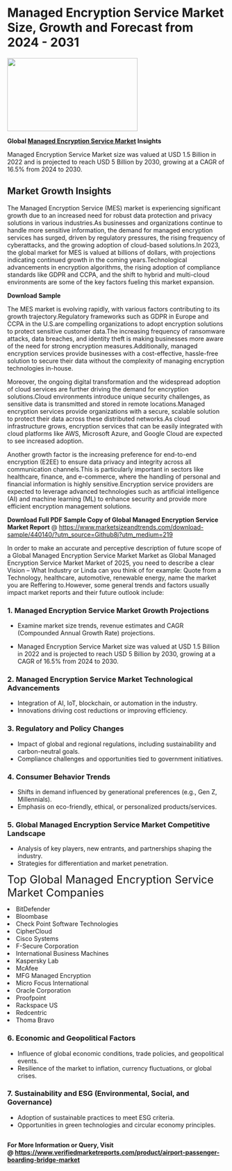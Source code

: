 <H1>Managed Encryption Service Market Size, Growth and Forecast from 2024 - 2031</H1><img class="aligncenter size-medium wp-image-584254" src="https://thirdeyenews.in/wp-content/uploads/2024/09/Global-Market-Research-300x168.jpeg" alt="" width="300" height="168" /><p><strong>Global&nbsp;<a href="https://www.marketsizeandtrends.com/download-sample/440140/?utm_source=Github8j?utm_medium=219">Managed Encryption Service Market</a> Insights</strong></p><p>Managed Encryption Service Market size was valued at USD 1.5 Billion in 2022 and is projected to reach USD 5 Billion by 2030, growing at a CAGR of 16.5% from 2024 to 2030.</p><p><h2>Market Growth Insights</h2> <p>The Managed Encryption Service (MES) market is experiencing significant growth due to an increased need for robust data protection and privacy solutions in various industries.As businesses and organizations continue to handle more sensitive information, the demand for managed encryption services has surged, driven by regulatory pressures, the rising frequency of cyberattacks, and the growing adoption of cloud-based solutions.In 2023, the global market for MES is valued at billions of dollars, with projections indicating continued growth in the coming years.Technological advancements in encryption algorithms, the rising adoption of compliance standards like GDPR and CCPA, and the shift to hybrid and multi-cloud environments are some of the key factors fueling this market expansion.</p> <p><strong>Download Sample</strong></p> <p>The MES market is evolving rapidly, with various factors contributing to its growth trajectory.Regulatory frameworks such as GDPR in Europe and CCPA in the U.S.are compelling organizations to adopt encryption solutions to protect sensitive customer data.The increasing frequency of ransomware attacks, data breaches, and identity theft is making businesses more aware of the need for strong encryption measures.Additionally, managed encryption services provide businesses with a cost-effective, hassle-free solution to secure their data without the complexity of managing encryption technologies in-house.</p> <p>Moreover, the ongoing digital transformation and the widespread adoption of cloud services are further driving the demand for encryption solutions.Cloud environments introduce unique security challenges, as sensitive data is transmitted and stored in remote locations.Managed encryption services provide organizations with a secure, scalable solution to protect their data across these distributed networks.As cloud infrastructure grows, encryption services that can be easily integrated with cloud platforms like AWS, Microsoft Azure, and Google Cloud are expected to see increased adoption.</p> <p>Another growth factor is the increasing preference for end-to-end encryption (E2EE) to ensure data privacy and integrity across all communication channels.This is particularly important in sectors like healthcare, finance, and e-commerce, where the handling of personal and financial information is highly sensitive.Encryption service providers are expected to leverage advanced technologies such as artificial intelligence (AI) and machine learning (ML) to enhance security and provide more efficient encryption management solutions.</p> <p><span class=""><strong>Download Full PDF Sample Copy of Global Managed Encryption Service Market Report</strong> @ <a href="https://www.marketsizeandtrends.com/download-sample/440140/?utm_source=Github8j?utm_medium=219" target="_blank">https://www.marketsizeandtrends.com/download-sample/440140/?utm_source=Github8j?utm_medium=219</a></span></p><p>In order to make an accurate and perceptive description of future scope of a Global&nbsp;Managed Encryption Service Market Market as Global&nbsp;Managed Encryption Service Market Market of 2025, you need to describe a clear Vision &ndash; What Industry or Linda can you think of for example: Quote from a Technology, healthcare, automotive, renewable energy, name the market you are Reffering to.However, some general trends and factors usually impact market reports and their future outlook include:</p><h3>1.&nbsp;<strong>Managed Encryption Service Market Growth Projections</strong></h3><ul><li>Examine market size trends, revenue estimates and CAGR (Compounded Annual Growth Rate) projections.</li><li><p>Managed Encryption Service Market size was valued at USD 1.5 Billion in 2022 and is projected to reach USD 5 Billion by 2030, growing at a CAGR of 16.5% from 2024 to 2030.</p></li></ul><h3>2.&nbsp;<strong>Managed Encryption Service Market Technological Advancements</strong></h3><ul><li>Integration of AI, IoT, blockchain, or automation in the industry.</li><li>Innovations driving cost reductions or improving efficiency.</li></ul><h3>3.&nbsp;<strong>Regulatory and Policy Changes</strong></h3><ul><li>Impact of global and regional regulations, including sustainability and carbon-neutral goals.</li><li>Compliance challenges and opportunities tied to government initiatives.</li></ul><h3>4.&nbsp;<strong>Consumer Behavior Trends</strong></h3><ul><li>Shifts in demand influenced by generational preferences (e.g., Gen Z, Millennials).</li><li>Emphasis on eco-friendly, ethical, or personalized products/services.</li></ul><h3>5.&nbsp;<strong>Global Managed Encryption Service Market Competitive Landscape</strong></h3><ul><li>Analysis of key players, new entrants, and partnerships shaping the industry.</li><li>Strategies for differentiation and market penetration.</li></ul><p data-pm-slice="1 1 []"><span style="color: inherit; font-family: inherit; font-size: 25px;">Top Global Managed Encryption Service Market Companies</span></p><div class="" data-test-id=""><p><li>BitDefender</li><li> Bloombase</li><li> Check Point Software Technologies</li><li> CipherCloud</li><li> Cisco Systems</li><li> F-Secure Corporation</li><li> International Business Machines</li><li> Kaspersky Lab</li><li> McAfee</li><li> MFG Managed Encryption</li><li> Micro Focus International</li><li> Oracle Corporation</li><li> Proofpoint</li><li> Rackspace US</li><li> Redcentric</li><li> Thoma Bravo</li></p></div><h3>6.&nbsp;<strong>Economic and Geopolitical Factors</strong></h3><ul><li>Influence of global economic conditions, trade policies, and geopolitical events.</li><li>Resilience of the market to inflation, currency fluctuations, or global crises.</li></ul><h3>7.&nbsp;<strong>Sustainability and ESG (Environmental, Social, and Governance)</strong></h3><ul><li>Adoption of sustainable practices to meet ESG criteria.</li><li>Opportunities in green technologies and circular economy principles.</li></ul><h2><strong style="font-size: 14px;">For More Information or Query, Visit @&nbsp;</strong><a style="background-color: #ffffff; font-size: 14px;" href="https://www.marketsizeandtrends.com/report/managed-encryption-service-market/" target="_blank">https://www.verifiedmarketreports.com/product/airport-passenger-boarding-bridge-market</a></h2>
